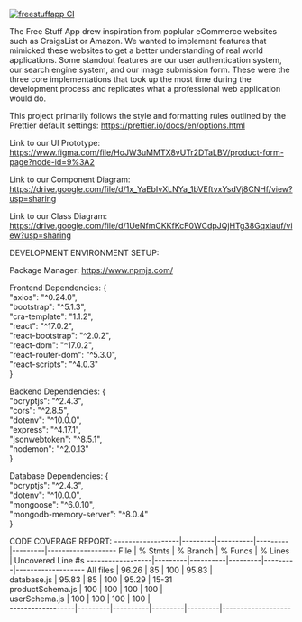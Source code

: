 [![freestuffapp CI](https://github.com/Free-Stuff-App/csc307project/actions/workflows/node.js.yml/badge.svg)](https://github.com/Free-Stuff-App/csc307project/actions/workflows/node.js.yml)

The Free Stuff App drew inspiration from poplular eCommerce websites such as CraigsList or Amazon.  We wanted to implement features that mimicked these websites to get a better understanding of real world applications.  Some standout features are our user authentication system, our search engine system, and our image submission form.  These were the three core implementations that took up the most time during the development process and replicates what a professional web application would do.

This project primarily follows the style and formatting rules outlined by the Prettier default settings: https://prettier.io/docs/en/options.html    

Link to our UI Prototype: https://www.figma.com/file/HoJW3uMMTX8vUTr2DTaLBV/product-form-page?node-id=9%3A2 

Link to our Component Diagram: https://drive.google.com/file/d/1x_YaEbIvXLNYa_1bVEftvxYsdVj8CNHf/view?usp=sharing 

Link to our Class Diagram: https://drive.google.com/file/d/1UeNfmCKKfKcF0WCdpJQjHTg38GqxIauf/view?usp=sharing

DEVELOPMENT ENVIRONMENT SETUP:

Package Manager: https://www.npmjs.com/

Frontend Dependencies: {  
     "axios": "^0.24.0",  
     "bootstrap": "^5.1.3",  
     "cra-template": "1.1.2",  
     "react": "^17.0.2",  
     "react-bootstrap": "^2.0.2",  
     "react-dom": "^17.0.2",  
     "react-router-dom": "^5.3.0",  
     "react-scripts": "^4.0.3"  
    }  

Backend Dependencies: {  
     "bcryptjs": "^2.4.3",  
     "cors": "^2.8.5",  
     "dotenv": "^10.0.0",  
     "express": "^4.17.1",  
     "jsonwebtoken": "^8.5.1",  
     "nodemon": "^2.0.13"  
     }  

Database Dependencies: {    
     "bcryptjs": "^2.4.3",  
     "dotenv": "^10.0.0",  
     "mongoose": "^6.0.10",  
     "mongodb-memory-server": "^8.0.4"  
     }  

CODE COVERAGE REPORT:
------------------|---------|----------|---------|---------|-------------------
File              | % Stmts | % Branch | % Funcs | % Lines | Uncovered Line #s 
------------------|---------|----------|---------|---------|-------------------
All files         |   96.26 |       85 |     100 |   95.83 |                   
 database.js      |   95.83 |       85 |     100 |   95.29 | 15-31             
 productSchema.js |     100 |      100 |     100 |     100 |                   
 userSchema.js    |     100 |      100 |     100 |     100 |                   
------------------|---------|----------|---------|---------|-------------------

